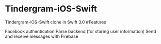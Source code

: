 # Tindergram-iOS-Swift
Tindergram-iOS-Swift clone in Swift 3.0
#Features

Facebook authentication
Parse backend (for storing user information)
Send and receive messages with Firebase
